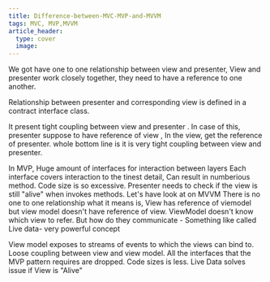 ```yaml
---
title: Difference-between-MVC-MVP-and-MVVM
tags: MVC, MVP,MVVM
article_header:
  type: cover
  image:
---
```


We got have one to one relationship between view and presenter, View and presenter work closely together, they need to have a reference to one another.

Relationship between presenter and corresponding view is defined in a contract interface class.

It present tight coupling between view and presenter . In case of this, presenter suppose to have reference of view , In the view, get the reference of presenter. whole bottom line is it is very tight coupling between view and presenter.

In MVP, Huge amount of interfaces for interaction between layers
Each interface covers interaction to the tinest detail, Can result in numberious method.
Code size is so excessive.
Presenter needs to check if the view is still "alive" when invokes methods.
Let's have look at on MVVM There is no one to one relationship what it means is, View has reference of viemodel but view model doesn't have reference of view. ViewModel doesn't know which view to refer. But how do they communicate - Something like called Live data- very powerful concept

View model exposes to streams of events to which the views can bind to.
Loose coupling between view and view model.
All the interfaces that the MVP pattern requires are dropped.
Code sizes is less.
Live Data solves issue if View is "Alive"
<!--more-->
